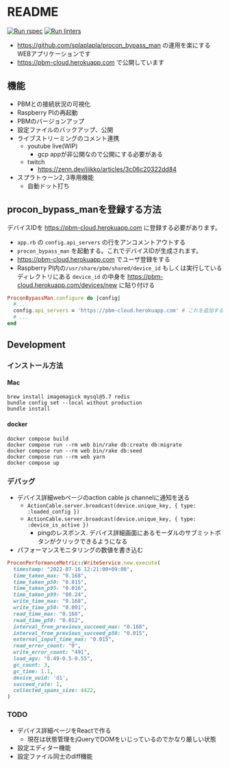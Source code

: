 # README
[![Run rspec](https://github.com/splaplapla/procon_bypass_man_cloud/actions/workflows/rails_test.yml/badge.svg)](https://github.com/splaplapla/procon_bypass_man_cloud/actions/workflows/rails_test.yml)
[![Run linters](https://github.com/splaplapla/procon_bypass_man_cloud/actions/workflows/rails_security_checks.yml/badge.svg)](https://github.com/splaplapla/procon_bypass_man_cloud/actions/workflows/rails_security_checks.yml)

* https://github.com/splaplapla/procon_bypass_man の運用を楽にするWEBアプリケーションです
* https://pbm-cloud.herokuapp.com で公開しています

## 機能
* PBMとの接続状況の可視化
* Raspberry PIの再起動
* PBMのバージョンアップ
* 設定ファイルのバックアップ、公開
* ライブストリーミングのコメント連携
  * youtube live(WIP)
    * gcp appが非公開なので公開にする必要がある
  * twitch
    * https://zenn.dev/jiikko/articles/3c06c20322dd84
* スプラトゥーン2, 3専用機能
    * 自動ドット打ち

## procon_bypass_manを登録する方法
デバイスIDを https://pbm-cloud.herokuapp.com に登録する必要があります。

* `app.rb` の `config.api_servers` の行をアンコメントアウトする
* `procon_bypass_man` を起動する。これでデバイスIDが生成されます。
* https://pbm-cloud.herokuapp.com でユーザ登録をする
* Raspberry PI内の`/usr/share/pbm/shared/device_id` もしくは実行しているディレクトリにある `device_id` の中身を https://pbm-cloud.herokuapp.com/devices/new に貼り付ける

```ruby
ProconBypassMan.configure do |config|
  # ...
  config.api_servers = 'https://pbm-cloud.herokuapp.com' # これを追加する
  # ...
end
```

## Development
### インストール方法
#### Mac
```
brew install imagemagick mysql@5.7 redis
bundle config set --local without production
bundle install
```

#### docker
```
docker compose build
docker compose run --rm web bin/rake db:create db:migrate
docker compose run --rm web bin/rake db:seed
docker compose run --rm web yarn
docker compose up
```

### デバッグ
* デバイス詳細webページのaction cable js channelに通知を送る
  * `ActionCable.server.broadcast(device.unique_key, { type: :loaded_config })`
  * `ActionCable.server.broadcast(device.unique_key, { type: :device_is_active })`
      * pingのレスポンス. デバイス詳細画面にあるモーダルのサブミットボタンがクリックできるようになる
* パフォーマンスモニタリングの数値を書き込む

```ruby
ProconPerformanceMetric::WriteService.new.execute(
  timestamp: "2022-07-16 12:21:00+09:00",
  time_taken_max: "0.168",
  time_taken_p50: "0.015",
  time_taken_p95: "0.016",
  time_taken_p99: "00.24",
  write_time_max: "0.168",
  write_time_p50: "0.001",
  read_time_max: "0.168",
  read_time_p50: "0.012",
  interval_from_previous_succeed_max: "0.168",
  interval_from_previous_succeed_p50: "0.015",
  external_input_time_max: "0.015",
  read_error_count: "0",
  write_error_count: "491",
  load_agv: "0.49-0.5-0.55",
  gc_count: 3,
  gc_time: 1.1,
  device_uuid: 'd1',
  succeed_rate: 1,
  collected_spans_size: 4422,
)
```

### TODO
* デバイス詳細ページをReactで作る
  - 現在は状態管理をjQueryでDOMをいじっているのでかなり厳しい状態
* 設定エディター機能
* 設定ファイル同士のdiff機能
